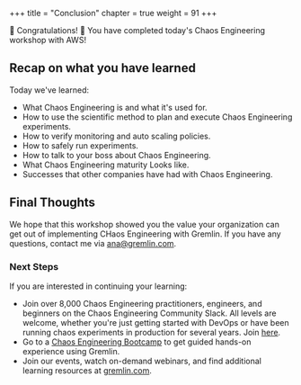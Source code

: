 +++
title = "Conclusion"
chapter = true
weight = 91
+++

🎉 Congratulations! 🎉 You have completed today's Chaos Engineering workshop with AWS! 

## Recap on what you have learned
Today we've learned:

+ What Chaos Engineering is and what it's used for.
+ How to use the scientific method to plan and execute Chaos Engineering experiments.
+ How to verify monitoring and auto scaling policies.
+ How to safely run experiments.
+ How to talk to your boss about Chaos Engineering.
+ What Chaos Engineering maturity Looks like.
+ Successes that other companies have had with Chaos Engineering.

## Final Thoughts

We hope that this workshop showed you the value your organization can get out of implementing CHaos Engineering with Gremlin. If you have any questions, contact me via ana@gremlin.com.


### Next Steps
If you are interested in continuing your learning:

+ Join over 8,000 Chaos Engineering practitioners, engineers, and beginners on the Chaos Engineering Community Slack. All levels are welcome, whether you're just getting started with DevOps or have been running chaos experiments in production for several years. Join [here](https://www.gremlin.com/slack/).
+ Go to a [Chaos Engineering Bootcamp](https://www.gremlin.com/bootcamps/) to get guided hands-on experience using Gremlin.
+ Join our events, watch on-demand webinars, and find additional learning resources at [gremlin.com](https://gremlin.com).

